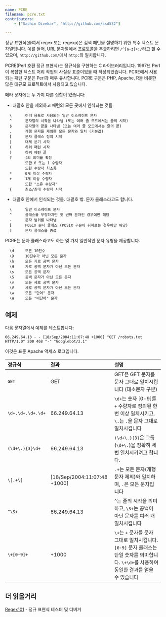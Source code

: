 ```yaml
---
name: PCRE
filename: pcre.txt
contributors:
    - ["Sachin Divekar", "http://github.com/ssd532"]

---
```


정규 표현식(줄여서 regex 또는 regexp)은 검색 패턴을 설명하기 위한 특수 텍스트 문자열입니다. 예를 들어, URL 문자열에서 프로토콜을 추출하려면 `/^[a-z]+:/`라고 할 수 있으며, `http://github.com/`에서 `http:`와 일치합니다.

PCRE(Perl 호환 정규 표현식)는 정규식을 구현하는 C 라이브러리입니다. 1997년 Perl이 복잡한 텍스트 처리 작업의 사실상 표준이었을 때 작성되었습니다. PCRE에서 사용되는 패턴 구문은 Perl과 매우 유사합니다. PCRE 구문은 PHP, Apache, R을 비롯한 많은 대규모 프로젝트에서 사용되고 있습니다.


메타 문자에는 두 가지 다른 집합이 있습니다:

* 대괄호 안을 제외하고 패턴의 모든 곳에서 인식되는 것들

```
  \      여러 용도로 사용되는 일반 이스케이프 문자
  ^      문자열의 시작을 나타냄 (또는 여러 줄 모드에서는 줄의 시작)
  $      문자열의 끝을 나타냄 (또는 여러 줄 모드에서는 줄의 끝)
  .      개행 문자를 제외한 모든 문자와 일치 (기본값)
  [      문자 클래스 정의 시작
  |      대체 분기 시작
  (      하위 패턴 시작
  )      하위 패턴 끝
  ?      (의 의미를 확장
         또한 0 또는 1 수량자
         또한 수량자 최소화
  *      0개 이상 수량자
  +      1개 이상 수량자
         또한 "소유 수량자"
  {      최소/최대 수량자 시작
```

* 대괄호 안에서 인식되는 것들. 대괄호 밖. 문자 클래스라고도 합니다.

```
  \      일반 이스케이프 문자
  ^      클래스를 부정하지만 첫 번째 문자인 경우에만 해당
  -      문자 범위를 나타냄
  [      POSIX 문자 클래스 (POSIX 구문이 뒤따르는 경우에만 해당)
  ]      문자 클래스를 종료
```

PCRE는 문자 클래스라고도 하는 몇 가지 일반적인 문자 유형을 제공합니다.

```
  \d     모든 10진수
  \D     10진수가 아닌 모든 문자
  \h     모든 가로 공백 문자
  \H     가로 공백 문자가 아닌 모든 문자
  \s     모든 공백 문자
  \S     공백 문자가 아닌 모든 문자
  \v     모든 세로 공백 문자
  \V     세로 공백 문자가 아닌 모든 문자
  \w     모든 "단어" 문자
  \W     모든 "비단어" 문자
```

## 예제

다음 문자열에서 예제를 테스트합니다:

```
66.249.64.13 - - [18/Sep/2004:11:07:48 +1000] "GET /robots.txt HTTP/1.0" 200 468 "-" "Googlebot/2.1"
```

 이것은 표준 Apache 액세스 로그입니다.

| 정규식 | 결과          | 설명 |
| :---- | :-------------- | :------ |
| `GET`   | GET | GET은 GET 문자를 문자 그대로 일치시킵니다 (대소문자 구분) |
| `\d+.\d+.\d+.\d+` | 66.249.64.13 | `\d+`는 숫자 [0-9]를 `+` 수량자로 정의된 한 번 이상 일치시키고, `\.`는 `.`을 문자 그대로 일치시킵니다 |
| `(\d+\.){3}\d+` | 66.249.64.13 | `(\d+\.){3}`은 그룹 (`\d+\.`)을 정확히 세 번 일치시키려고 합니다. |
| `\[.+\]` | [18/Sep/2004:11:07:48 +1000] | `.+`는 모든 문자(개행 문자 제외)와 일치하며, `.`은 모든 문자입니다 |
| `^\S+` | 66.249.64.13 | `^`는 줄의 시작을 의미하고, `\S+`는 공백이 아닌 문자를 여러 개 일치시킵니다 |
| `\+[0-9]+` | +1000 | `\+`는 `+` 문자를 문자 그대로 일치시킵니다. `[0-9]` 문자 클래스는 단일 숫자를 의미합니다. `\+\d+`를 사용하여 동일한 결과를 얻을 수 있습니다 |

## 더 읽을거리
[Regex101](https://regex101.com/) - 정규 표현식 테스터 및 디버거
